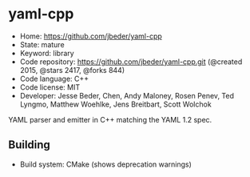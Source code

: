# yaml-cpp

- Home: https://github.com/jbeder/yaml-cpp
- State: mature
- Keyword: library
- Code repository: https://github.com/jbeder/yaml-cpp.git (@created 2015, @stars 2417, @forks 844)
- Code language: C++
- Code license: MIT
- Developer: Jesse Beder, Chen, Andy Maloney, Rosen Penev, Ted Lyngmo, Matthew Woehlke, Jens Breitbart, Scott Wolchok

YAML parser and emitter in C++ matching the YAML 1.2 spec.

## Building

- Build system: CMake (shows deprecation warnings)
